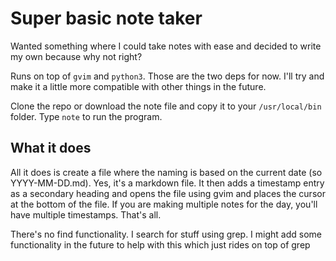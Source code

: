 # Super basic note taker

Wanted something where I could take notes with ease and decided to write my own because
why not right?

Runs on top of `gvim` and `python3`. Those are the two deps for now. I'll try and make it
a little more compatible with other things in the future. 

Clone the repo or download the note file and copy it to your `/usr/local/bin` folder. Type
`note` to run the program. 

## What it does

All it does is create a file where the naming is based on the current date (so
YYYY-MM-DD.md). Yes, it's a markdown file. It then adds a timestamp entry as a secondary
heading and opens the file using gvim and places the cursor at the bottom of the file. If
you are making multiple notes for the day, you'll have multiple timestamps. That's all.

There's no find functionality. I search for stuff using grep. I might add some
functionality in the future to help with this which just rides on top of grep

